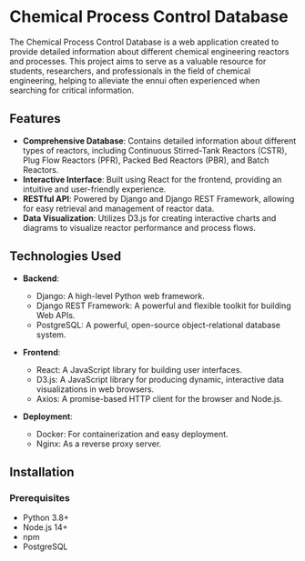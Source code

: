 # Chemical Process Control Database

The Chemical Process Control Database is a web application created to provide detailed information about different chemical engineering reactors and processes. This project aims to serve as a valuable resource for students, researchers, and professionals in the field of chemical engineering, helping to alleviate the ennui often experienced when searching for critical information.

## Features

- **Comprehensive Database**: Contains detailed information about different types of reactors, including Continuous Stirred-Tank Reactors (CSTR), Plug Flow Reactors (PFR), Packed Bed Reactors (PBR), and Batch Reactors.
- **Interactive Interface**: Built using React for the frontend, providing an intuitive and user-friendly experience.
- **RESTful API**: Powered by Django and Django REST Framework, allowing for easy retrieval and management of reactor data.
- **Data Visualization**: Utilizes D3.js for creating interactive charts and diagrams to visualize reactor performance and process flows.

## Technologies Used

- **Backend**:
  - Django: A high-level Python web framework.
  - Django REST Framework: A powerful and flexible toolkit for building Web APIs.
  - PostgreSQL: A powerful, open-source object-relational database system.

- **Frontend**:
  - React: A JavaScript library for building user interfaces.
  - D3.js: A JavaScript library for producing dynamic, interactive data visualizations in web browsers.
  - Axios: A promise-based HTTP client for the browser and Node.js.

- **Deployment**:
  - Docker: For containerization and easy deployment.
  - Nginx: As a reverse proxy server.

## Installation

### Prerequisites

- Python 3.8+
- Node.js 14+
- npm
- PostgreSQL

